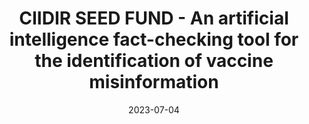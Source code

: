 ---
layout: post
title: CIIDIR SEED FUND - An artificial intelligence fact-checking tool for the identification of vaccine misinformation
date: 2023-07-04  
inline: false
related_posts: false

---